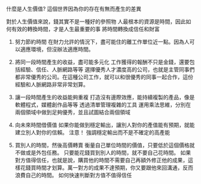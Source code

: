 什麼是人生價值?
這個世界因為你的存在有無而產生的差異

對於人生價值來說，錢其實不是一種好的參照物
人最根本的資源是時間，因此如何有效的轉換時間，才是人生最重要的事
將時間轉換成信任和財富

1.  努力節約時間
    在財力允許的情況下，盡可能住的離工作單位近一點。因為人可以適應環境，但沒辦法適應時間。

2.  將同一段時間產生的收益，盡可能多元化
    工作獲得的報酬不只是金錢，還要包括經驗、信任、人脈網路等等
    選擇優秀人才濃度高的公司，也就是主管同事們都非常優秀的公司。在這種公司工作，就可以和很優秀的同事一起合作，這份經驗和人脈網路非常非常划算。

3.  讓一段時間產生的收益能夠重複
    打造沒有邊際效應，能持續複製的產品，像是軟體程式，媒體創作品等等
    透過清單管理複雜的工具
    運用乘法思維，分別在兩個領域中做到足夠優秀，並且試圖結合兩個領域

4.  向未來時間借價值
    如果你能做到穩定輸出，讓別人對你的產值能有預期，就能建立別人對你的信賴。
    注意！ 強調穩定輸出而不是不確定的高產能

5.  買別人的時間，然後高價轉賣
    衡量自己單位時間的價值，只要低於這個價格就不做或是外包任務。
    只要能花錢買到別人的時間，就不要自己花時間。
    如果對方值得信任，也就是說，購買他的時間不需要自己再額外修正他的成果，這樣花錢買時間才划算。萬一對方的成果不達預期，你又要跟他來回溝通，反而浪費自己的時間。
    如何快速判斷對方值不值得信任
